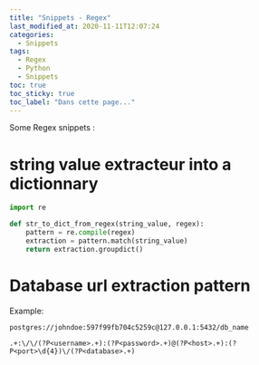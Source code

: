 ```yaml
---
title: "Snippets - Regex"
last_modified_at: 2020-11-11T12:07:24
categories:
  - Snippets
tags:
  - Regex
  - Python
  - Snippets
toc: true
toc_sticky: true
toc_label: "Dans cette page..."
---
```


Some Regex snippets :

# string value extracteur into a dictionnary
```python
import re

def str_to_dict_from_regex(string_value, regex):
    pattern = re.compile(regex) 
    extraction = pattern.match(string_value)
    return extraction.groupdict()
```

# Database url extraction pattern

Example:
```
postgres://johndoe:597f99fb704c5259c@127.0.0.1:5432/db_name
```

```
.+:\/\/(?P<username>.+):(?P<password>.+)@(?P<host>.+):(?P<port>\d{4})\/(?P<database>.+)
```
